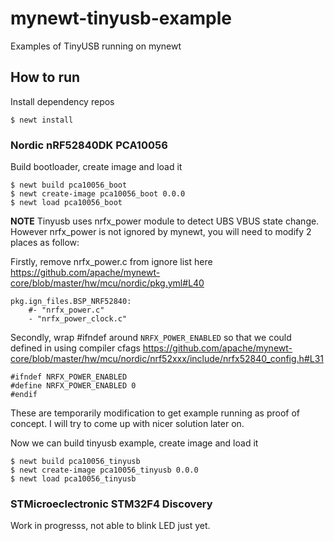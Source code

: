 # mynewt-tinyusb-example
Examples of TinyUSB running on mynewt

## How to run

Install dependency repos

```
$ newt install
```

### Nordic nRF52840DK PCA10056

Build bootloader, create image and load it

```
$ newt build pca10056_boot
$ newt create-image pca10056_boot 0.0.0
$ newt load pca10056_boot
```

**NOTE** Tinyusb uses nrfx_power module to detect UBS VBUS state change. However nrfx_power is not ignored by
mynewt, you will need to modify 2 places as follow:

Firstly, remove nrfx_power.c from ignore list here https://github.com/apache/mynewt-core/blob/master/hw/mcu/nordic/pkg.yml#L40

```
pkg.ign_files.BSP_NRF52840:
    #- "nrfx_power.c"
    - "nrfx_power_clock.c"
```

Secondly, wrap #ifndef around `NRFX_POWER_ENABLED` so that we could defined in using compiler cfags https://github.com/apache/mynewt-core/blob/master/hw/mcu/nordic/nrf52xxx/include/nrfx52840_config.h#L31

```
#ifndef NRFX_POWER_ENABLED
#define NRFX_POWER_ENABLED 0
#endif
```

These are temporarily modification to get example running as proof of concept. I will try to come up with nicer solution later on.

Now we can build tinyusb example, create image and load it

```
$ newt build pca10056_tinyusb
$ newt create-image pca10056_tinyusb 0.0.0
$ newt load pca10056_tinyusb
```

### STMicroeclectronic STM32F4 Discovery

Work in progresss, not able to blink LED just yet.